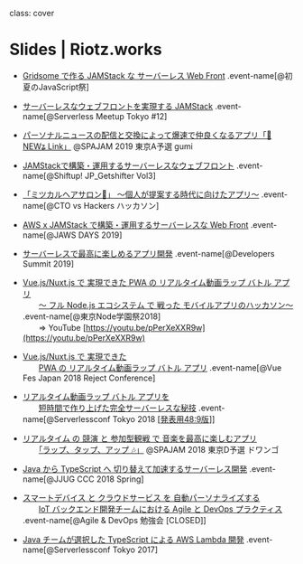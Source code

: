 class: cover
# Slides | Riotz.works

- [Gridsome で作る JAMStack な サーバーレス Web Front](2019-javascript-matsuri) .event-name[@初夏のJavaScript祭]

- [サーバーレスなウェブフロントを実現する JAMStack](2019-serverless-meetup-tokyo12) .event-name[@Serverless Meetup Tokyo #12]

- [パーソナルニュースの配信と交換によって爆速で仲良くなるアプリ「📰NEWʑ Link」](2019-spajam-qualification) @SPAJAM 2019 東京A予選 gumi

- [JAMStackで構築・運用するサーバーレスなウェブフロント](2019-shiftup-jp_getshifter-vol3) .event-name[@Shiftup! JP_Getshifter Vol3]

- [「ミツカルヘアサロン💇」 〜個人が提案する時代に向けたアプリ～](2019-cto-vs-hackers-hackathon) .event-name[@CTO vs Hackers ハッカソン]

- [AWS x JAMStack で構築・運用するサーバーレスな Web Front](2019-jaws-days) .event-name[@JAWS DAYS 2019]

- [サーバーレスで最高に楽しめるアプリ開発](2019-devsumi) .event-name[@Developers Summit 2019]

- [Vue.js/Nuxt.js で 実現できた PWA の リアルタイム動画ラップ バトル アプリ](2018-nodefest)  
  　　[～ フル Node.js エコシステム で 戦った モバイルアプリのハッカソン～](2018-nodefest) .event-name[@東京Node学園祭2018]  
  　　⇒ YouTube [https://youtu.be/pPerXeXXR9w](https://youtu.be/pPerXeXXR9w)

- [Vue.js/Nuxt.js で 実現できた](2018-vue-fes-reject-con)  
  　　[PWA の リアルタイム動画ラップ バトル アプリ](2018-vue-fes-reject-con) .event-name[@Vue Fes Japan 2018 Reject Conference]

- [リアルタイム動画ラップ バトル アプリを](2018-serverless-conf)  
  　　[短時間で作り上げた完全サーバーレスな秘技](2018-serverless-conf) .event-name[@Serverlessconf Tokyo 2018 [[発表用48:9版](/serverlessconf-tokyo-2018.html)]]

- [リアルタイム の 競演 と 参加型観戦 で 音楽を最高に楽しむアプリ](2018-spajam-qualification)  
  　　[「ラップ、タップ、アップ 🎶」](2018-spajam-qualification) @SPAJAM 2018 東京D予選 ドワンゴ

- [Java から TypeScript へ 切り替えて加速するサーバーレス開発](2018-jjug-ccc-spring) .event-name[@JJUG CCC 2018 Spring]

- [スマートデバイス と クラウドサービス を 自動パーソナライズする](2018-agile-and-devopts-study)  
  　　[IoT バックエンド開発チームにおける Agile と DevOps プラクティス](2018-agile-and-devopts-study) .event-name[@Agile & DevOps 勉強会 [CLOSED]]

- [Java チームが選択した TypeScript による AWS Lambda 開発](2017-serverless-conf) .event-name[@Serverlessconf Tokyo 2017]
